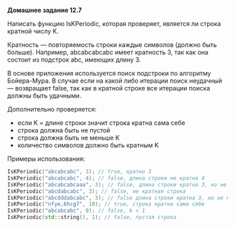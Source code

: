 **Домашнее задание 12.7**

Написать функцию IsKPeriodic, которая проверяет, является ли строка кратной числу K.

Кратность — повторяемость строки каждые  символов (должно быть больше). Например, abcabcabcabc имеет кратность 3,  так как она состоит из подстрок abc, имеющих длину 3.

В основе приложения используется поиск подстроки по алгоритму Бойера-Мура. В случае если на какой либо итерации поиск неудачный — возвращает false, так как в кратной строке все итерации поиска должны быть удачными.

Дополнительно проверяется:
  - если K = длине строки значит строка кратна сама себе
  - строка должна быть не пустой
  - строка должна быть не меньше K
  - количество символов должно быть кратным K

Примеры использования:
```cpp
IsKPeriodic("abcabcabc", 3); // true, кратно 3
IsKPeriodic("abcabcabc", 4); // false, длина строки не кратна 4
IsKPeriodic("abcabcabcaaa", 3); // false, длина строки кратна 3, но не кратны символы
IsKPeriodic("abcdabcabc", 3); // false, не кратная строка 
IsKPeriodic("abcdddabcabc", 3); // false длина строки кратна 3, но не кратны символы
IsKPeriodic("nfye,6hcg7", 10); // true, строка кратна сама себе
IsKPeriodic("abcabcabc", 0); // false, k < 1
IsKPeriodic(std::string(), 1); // false, пустая строка
```